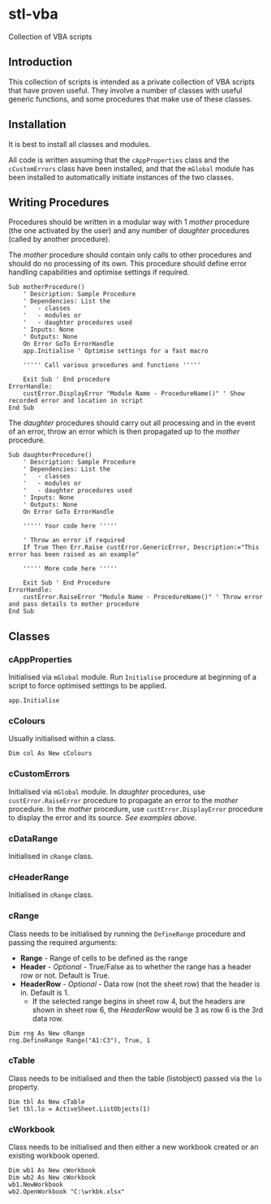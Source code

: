 # stl-vba
Collection of VBA scripts

## Introduction
This collection of scripts is intended as a private collection of VBA scripts that have proven useful. They involve a number of classes with useful generic functions, and some procedures that make use of these classes.

## Installation
It is best to install all classes and modules.

All code is written assuming that the `cAppProperties` class and the `cCustomErrors` class have been installed, and that the `mGlobal` module has been installed to automatically initiate instances of the two classes.

## Writing Procedures
Procedures should be written in a modular way with 1 *mother* procedure (the one activated by the user) and any number of *daughter* procedures (called by another procedure).

The *mother* procedure should contain only calls to other procedures and should do no processing of its own. This procedure should define error handling capabilities and optimise settings if required.

``` VB
Sub motherProcedure()
    ' Description: Sample Procedure
    ' Dependencies: List the 
    '   - classes
    '   - modules or
    '   - daughter procedures used
    ' Inputs: None
    ' Outputs: None
    On Error GoTo ErrorHandle
    app.Initialise ' Optimise settings for a fast macro
    
    ''''' Call various procedures and functions '''''

    Exit Sub ' End procedure
ErrorHandle:
    custError.DisplayError "Module Name - ProcedureName()" ' Show recorded error and location in script
End Sub
```

The *daughter* procedures should carry out all processing and in the event of an error, throw an error which is then propagated up to the *mother* procedure.

``` VB
Sub daughterProcedure()
    ' Description: Sample Procedure
    ' Dependencies: List the 
    '   - classes
    '   - modules or
    '   - daughter procedures used
    ' Inputs: None
    ' Outputs: None
    On Error GoTo ErrorHandle

    ''''' Your code here '''''

    ' Throw an error if required
    If True Then Err.Raise custError.GenericError, Description:="This error has been raised as an example"

    ''''' More code here '''''

    Exit Sub ' End Procedure
ErrorHandle:
    custError.RaiseError "Module Name - ProcedureName()" ' Throw error and pass details to mother procedure
End Sub
```

## Classes

### cAppProperties

Initialised via `mGlobal` module. Run `Initialise` procedure at beginning of a script to force optimised settings to be applied.

``` VB
app.Initialise
```

### cColours

Usually initialised within a class.

``` VB
Dim col As New cColours
```

### cCustomErrors

Initialised via `mGlobal` module. In *daughter* procedures, use `custError.RaiseError` procedure to propagate an error to the *mother* procedure. In the *mother* procedure, use `custError.DisplayError` procedure to display the error and its source. *See examples above*.

### cDataRange

Initialised in `cRange` class.

### cHeaderRange

Initialised in `cRange` class.

### cRange

Class needs to be initialised by running the `DefineRange` procedure and passing the required arguments:
- **Range** - Range of cells to be defined as the range
- **Header** - *Optional* - True/False as to whether the range has a header row or not. Default is True.
- **HeaderRow** - *Optional* - Data row (not the sheet row) that the header is in. Default is 1.
    - If the selected range begins in sheet row 4, but the headers are shown in sheet row 6, the *HeaderRow* would be 3 as row 6 is the 3rd data row.

``` VB
Dim rng As New cRange
rng.DefineRange Range("A1:C3"), True, 1
```

### cTable

Class needs to be initialised and then the table (listobject) passed via the `lo` property.

``` VB
Dim tbl As New cTable
Set tbl.lo = ActiveSheet.ListObjects(1)
```

### cWorkbook

Class needs to be initialised and then either a new workbook created or an existing workbook opened.

``` VB
Dim wb1 As New cWorkbook
Dim wb2 As New cWorkbook
wb1.NewWorkbook
wb2.OpenWorkbook "C:\wrkbk.xlsx"
```

